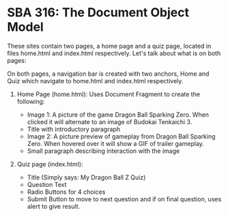 # SBA 316: The Document Object Model

These sites contain two pages, a home page and a quiz page, located in files home.html and index.html respectively.
Let's talk about what is on both pages:

On both pages, a navigation bar is created with two anchors, Home and Quiz which navigate to home.html and index.html respectively.

1. Home Page (home.html):
Uses Document Fragment to create the following:
   - Image 1: A picture of the game Dragon Ball Sparking Zero. When clicked it will alternate to an image of Budokai Tenkaichi 3.
   - Title with introductory paragraph
   - Image 2: A picture preview of gameplay from Dragon Ball Sparking Zero. When hovered over it will show a GIF of trailer gameplay.
   - Small paragraph describing interaction with the image

2. Quiz page (index.html):
   - Title (Simply says: My Dragon Ball Z Quiz)
   - Question Text
   - Radio Buttons for 4 choices
   - Submit Button to move to next question and if on final question, uses alert to give result.
   

 
